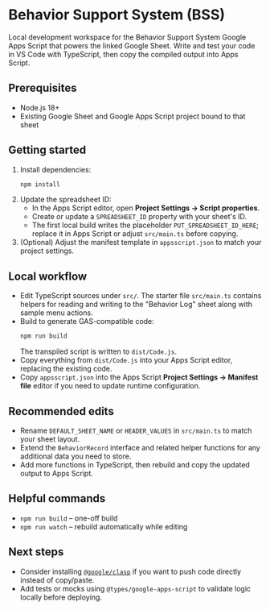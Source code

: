 # Behavior Support System (BSS)

Local development workspace for the Behavior Support System Google Apps Script that powers the linked Google Sheet. Write and test your code in VS Code with TypeScript, then copy the compiled output into Apps Script.

## Prerequisites
- Node.js 18+
- Existing Google Sheet and Google Apps Script project bound to that sheet

## Getting started
1. Install dependencies:
   ```sh
   npm install
   ```
2. Update the spreadsheet ID:
   - In the Apps Script editor, open **Project Settings → Script properties**.
   - Create or update a `SPREADSHEET_ID` property with your sheet's ID.
   - The first local build writes the placeholder `PUT_SPREADSHEET_ID_HERE`; replace it in Apps Script or adjust `src/main.ts` before copying.
3. (Optional) Adjust the manifest template in `appsscript.json` to match your project settings.

## Local workflow
- Edit TypeScript sources under `src/`. The starter file `src/main.ts` contains helpers for reading and writing to the "Behavior Log" sheet along with sample menu actions.
- Build to generate GAS-compatible code:
  ```sh
  npm run build
  ```
  The transpiled script is written to `dist/Code.js`.
- Copy everything from `dist/Code.js` into your Apps Script editor, replacing the existing code.
- Copy `appsscript.json` into the Apps Script **Project Settings → Manifest file** editor if you need to update runtime configuration.

## Recommended edits
- Rename `DEFAULT_SHEET_NAME` or `HEADER_VALUES` in `src/main.ts` to match your sheet layout.
- Extend the `BehaviorRecord` interface and related helper functions for any additional data you need to store.
- Add more functions in TypeScript, then rebuild and copy the updated output to Apps Script.

## Helpful commands
- `npm run build` – one-off build
- `npm run watch` – rebuild automatically while editing

## Next steps
- Consider installing [`@google/clasp`](https://github.com/google/clasp) if you want to push code directly instead of copy/paste.
- Add tests or mocks using `@types/google-apps-script` to validate logic locally before deploying.
